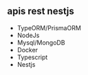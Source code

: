 ## apis rest nestjs

 - TypeORM/PrismaORM
 - NodeJs
 - Mysql/MongoDB
 - Docker
 - Typescript
 - Nestjs
